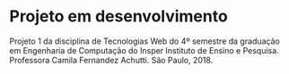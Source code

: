# Projeto em desenvolvimento
Projeto 1 da disciplina de Tecnologias Web do 4º semestre da graduação em Engenharia de Computação do Insper Instituto de Ensino e Pesquisa. Professora Camila Fernandez Achutti. São Paulo, 2018.
